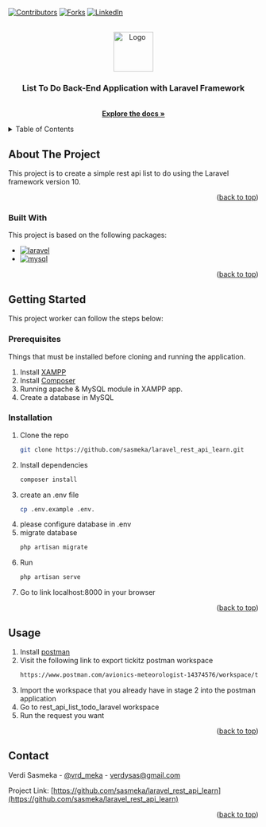 
<a name="readme-top"></a>

[![Contributors][contributors-shield]][contributors-url]
[![Forks][forks-shield]][forks-url]
[![LinkedIn][linkedin-shield]][linkedin-url]

<br />
<div align="center">
  <a href="https://github.com/sasmeka/laravel_rest_api_learn">
    <img src="https://camo.githubusercontent.com/72d4e416bd802a1abc16d86e9d7d7a62318fca378d103f97fda207ef7d61463d/68747470733a2f2f7974332e67677068742e636f6d2f7974632f414b65644f4c543759443978365069522d4366624262464333777a3257617469495a4672495f4930762d366b3d733930302d632d6b2d63307830306666666666662d6e6f2d726a" alt="Logo" width="80" height="80">
  </a>

  <h3 align="center">List To Do Back-End Application with Laravel Framework</h3>

  <p align="center">
    <br />
    <a href="https://github.com/sasmeka/laravel_rest_api_learn"><strong>Explore the docs »</strong></a>
    <br />
  </p>
</div>



<!-- TABLE OF CONTENTS -->
<details>
  <summary>Table of Contents</summary>
  <ol>
    <li>
      <a href="#about-the-project">About The Project</a>
      <ul>
        <li><a href="#built-with">Built With</a></li>
      </ul>
    </li>
    <li>
      <a href="#getting-started">Getting Started</a>
      <ul>
        <li><a href="#prerequisites">Prerequisites</a></li>
        <li><a href="#installation">Installation</a></li>
      </ul>
    </li>
    <li><a href="#usage">Usage</a></li>
    <li><a href="#contact">Contact</a></li>
  </ol>
</details>



<!-- ABOUT THE PROJECT -->
## About The Project

This project is to create a simple rest api list to do using the Laravel framework version 10.

<p align="right">(<a href="#readme-top">back to top</a>)</p>



### Built With

This project is based on the following packages:

* [![laravel][laravel.ic]][laravel-url]
* [![mysql][mysql.ic]][mysql-url]

<p align="right">(<a href="#readme-top">back to top</a>)</p>



<!-- GETTING STARTED -->
## Getting Started

This project worker can follow the steps below:

### Prerequisites

Things that must be installed before cloning and running the application.

1. Install [XAMPP](https://www.apachefriends.org/download.html)
2. Install [Composer](https://getcomposer.org/)
3. Running apache & MySQL module in XAMPP app.
4. Create a database in MySQL

### Installation

1. Clone the repo
   ```sh
   git clone https://github.com/sasmeka/laravel_rest_api_learn.git
   ```
2. Install dependencies
   ```sh
   composer install
   ```
3. create an .env file
   ```sh
   cp .env.example .env.
   ```
4. please configure database in .env
5. migrate database
   ```sh
   php artisan migrate
   ```
5. Run
   ```sh
   php artisan serve
   ```
6. Go to link localhost:8000 in your browser

<p align="right">(<a href="#readme-top">back to top</a>)</p>



<!-- USAGE EXAMPLES -->
## Usage

1. Install [postman](https://www.postman.com/)
2. Visit the following link to export tickitz postman workspace 
   ```sh
   https://www.postman.com/avionics-meteorologist-14374576/workspace/tickitz/collection/22380820-2a8492cd-b607-4943-b31d-9d8c50cc4543?action=share&creator=22380820
   ```
3. Import the workspace that you already have in stage 2 into the postman application
4. Go to rest_api_list_todo_laravel workspace 
5. Run the request you want

<p align="right">(<a href="#readme-top">back to top</a>)</p>


<!-- CONTACT -->
## Contact

Verdi Sasmeka - [@vrd_meka](https://twitter.com/vrd_meka) - verdysas@gmail.com

Project Link: [https://github.com/sasmeka/laravel_rest_api_learn](https://github.com/sasmeka/laravel_rest_api_learn)

<p align="right">(<a href="#readme-top">back to top</a>)</p>

<!-- MARKDOWN LINKS & IMAGES -->
<!-- https://www.markdownguide.org/basic-syntax/#reference-style-links -->
[contributors-shield]: https://img.shields.io/github/contributors/sasmeka/laravel_rest_api_learn.svg?style=for-the-badge
[contributors-url]: https://github.com/sasmeka/laravel_rest_api_learn/graphs/contributors
[forks-shield]: https://img.shields.io/github/forks/sasmeka/laravel_rest_api_learn.svg?style=for-the-badge
[forks-url]: https://github.com/sasmeka/laravel_rest_api_learn/network/members
[linkedin-shield]: https://img.shields.io/badge/-LinkedIn-black.svg?style=for-the-badge&logo=linkedin&colorB=555
[linkedin-url]: https://www.linkedin.com/in/verdi-sasmeka-62b91b132/
[laravel.ic]: https://img.shields.io/badge/laravel-FF2D20?style=for-the-badge&logo=laravel&logoColor=white
[laravel-url]: https://laravel.com/
[mysql.ic]: https://img.shields.io/badge/MySQL-4479A1?style=for-the-badge&logo=mysql&logoColor=white
[mysql-url]: https://www.mysql.com/